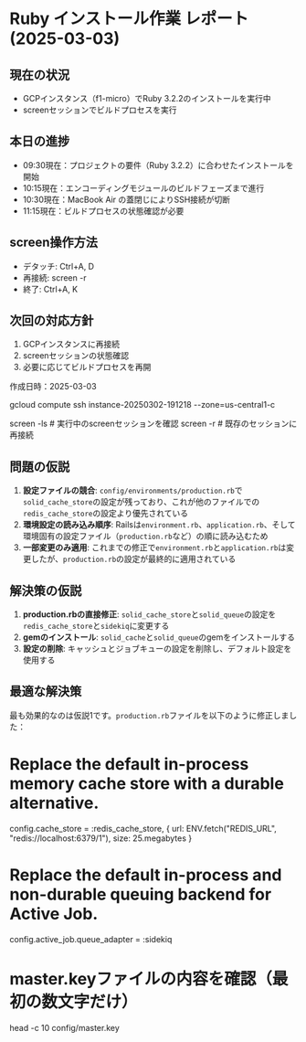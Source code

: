 # Ruby インストール作業 レポート (2025-03-03)

## 現在の状況
- GCPインスタンス（f1-micro）でRuby 3.2.2のインストールを実行中
- screenセッションでビルドプロセスを実行

## 本日の進捗
- 09:30現在：プロジェクトの要件（Ruby 3.2.2）に合わせたインストールを開始
- 10:15現在：エンコーディングモジュールのビルドフェーズまで進行
- 10:30現在：MacBook Air の蓋閉じによりSSH接続が切断
- 11:15現在：ビルドプロセスの状態確認が必要

## screen操作方法
- デタッチ: Ctrl+A, D
- 再接続: screen -r
- 終了: Ctrl+A, K

## 次回の対応方針
1. GCPインスタンスに再接続
2. screenセッションの状態確認
3. 必要に応じてビルドプロセスを再開

作成日時：2025-03-03 


gcloud compute ssh instance-20250302-191218 --zone=us-central1-c

screen -ls  # 実行中のscreenセッションを確認
screen -r   # 既存のセッションに再接続

## 問題の仮説

1. **設定ファイルの競合**: `config/environments/production.rb`で`solid_cache_store`の設定が残っており、これが他のファイルでの`redis_cache_store`の設定より優先されている
2. **環境設定の読み込み順序**: Railsは`environment.rb`、`application.rb`、そして環境固有の設定ファイル（`production.rb`など）の順に読み込むため
3. **一部変更のみ適用**: これまでの修正で`environment.rb`と`application.rb`は変更したが、`production.rb`の設定が最終的に適用されている

## 解決策の仮説

1. **production.rbの直接修正**: `solid_cache_store`と`solid_queue`の設定を`redis_cache_store`と`sidekiq`に変更する
2. **gemのインストール**: `solid_cache`と`solid_queue`のgemをインストールする
3. **設定の削除**: キャッシュとジョブキューの設定を削除し、デフォルト設定を使用する

## 最適な解決策

最も効果的なのは仮説1です。`production.rb`ファイルを以下のように修正しました：

# Replace the default in-process memory cache store with a durable alternative.
config.cache_store = :redis_cache_store, {
  url: ENV.fetch("REDIS_URL", "redis://localhost:6379/1"),
  size: 25.megabytes
}

# Replace the default in-process and non-durable queuing backend for Active Job.
config.active_job.queue_adapter = :sidekiq

# master.keyファイルの内容を確認（最初の数文字だけ）
head -c 10 config/master.key


